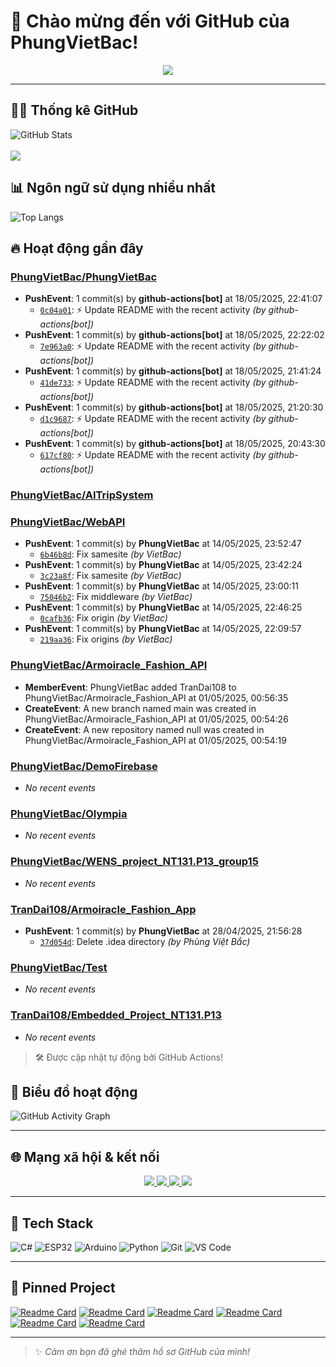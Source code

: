 # 👋 Chào mừng đến với GitHub của PhungVietBac!

<p align="center">
  <img src="https://readme-typing-svg.demolab.com/?lines=Welcome+to+my+GitHub!;I+love+Programming;AI+%7C+FullStack+%7C+Android+%7C+Desktop;Let's+build+something+awesome!&center=true&width=500&height=45&color=F7971E&vCenter=true&size=22">
</p>

---

## 🧑‍💻 Thống kê GitHub

![GitHub Stats](https://github-readme-stats.vercel.app/api?username=PhungVietBac&show_icons=true&theme=radical)
<br><br>
![](https://nirzak-streak-stats.vercel.app/?user=PhungVietBac&theme=radical)

## 📊 Ngôn ngữ sử dụng nhiều nhất

![Top Langs](https://github-readme-stats.vercel.app/api/top-langs/?username=PhungVietBac&layout=compact&theme=radical)

## 🔥 Hoạt động gần đây

<!--START_SECTION:activity-->
### [PhungVietBac/PhungVietBac](https://github.com/PhungVietBac/PhungVietBac)
- **PushEvent**: 1 commit(s) by **github-actions[bot]** at 18/05/2025, 22:41:07
  - [`0c04a01`](https://github.com/PhungVietBac/PhungVietBac/commit/0c04a015add9116adec584cfab2b41daeb45a320): ⚡ Update README with the recent activity _(by github-actions[bot])_
- **PushEvent**: 1 commit(s) by **github-actions[bot]** at 18/05/2025, 22:22:02
  - [`7e963a0`](https://github.com/PhungVietBac/PhungVietBac/commit/7e963a017010ee5eea815fd812cee2075d72242c): ⚡ Update README with the recent activity _(by github-actions[bot])_
- **PushEvent**: 1 commit(s) by **github-actions[bot]** at 18/05/2025, 21:41:24
  - [`41de733`](https://github.com/PhungVietBac/PhungVietBac/commit/41de733ac8ae8bcbf6f274ac2f0573c255b1ebbd): ⚡ Update README with the recent activity _(by github-actions[bot])_
- **PushEvent**: 1 commit(s) by **github-actions[bot]** at 18/05/2025, 21:20:30
  - [`d1c9687`](https://github.com/PhungVietBac/PhungVietBac/commit/d1c9687c372da1148821829f3ad11548ad01296d): ⚡ Update README with the recent activity _(by github-actions[bot])_
- **PushEvent**: 1 commit(s) by **github-actions[bot]** at 18/05/2025, 20:43:30
  - [`617cf80`](https://github.com/PhungVietBac/PhungVietBac/commit/617cf80023da5dce66fc93c5644700ed5e43fc99): ⚡ Update README with the recent activity _(by github-actions[bot])_

### [PhungVietBac/AITripSystem](https://github.com/PhungVietBac/AITripSystem)

### [PhungVietBac/WebAPI](https://github.com/PhungVietBac/WebAPI)
- **PushEvent**: 1 commit(s) by **PhungVietBac** at 14/05/2025, 23:52:47
  - [`6b46b8d`](https://github.com/PhungVietBac/WebAPI/commit/6b46b8d8209a6984505e8a64c7756e34be2f556c): Fix samesite _(by VietBac)_
- **PushEvent**: 1 commit(s) by **PhungVietBac** at 14/05/2025, 23:42:24
  - [`3c23a8f`](https://github.com/PhungVietBac/WebAPI/commit/3c23a8f7642c6d0bfb5130592736b94244268164): Fix samesite _(by VietBac)_
- **PushEvent**: 1 commit(s) by **PhungVietBac** at 14/05/2025, 23:00:11
  - [`75046b2`](https://github.com/PhungVietBac/WebAPI/commit/75046b277f2c94ec96664182efe2d1153a8ad085): Fix middleware _(by VietBac)_
- **PushEvent**: 1 commit(s) by **PhungVietBac** at 14/05/2025, 22:46:25
  - [`0cafb36`](https://github.com/PhungVietBac/WebAPI/commit/0cafb36efd079f9f58a5b89d095a78181d7d8085): Fix origin _(by VietBac)_
- **PushEvent**: 1 commit(s) by **PhungVietBac** at 14/05/2025, 22:09:57
  - [`219aa36`](https://github.com/PhungVietBac/WebAPI/commit/219aa36d4c0a0292eb3f90596b07f58e49ca468f): Fix origins _(by VietBac)_

### [PhungVietBac/Armoiracle_Fashion_API](https://github.com/PhungVietBac/Armoiracle_Fashion_API)
- **MemberEvent**: PhungVietBac added TranDai108 to PhungVietBac/Armoiracle_Fashion_API at 01/05/2025, 00:56:35
- **CreateEvent**: A new branch named main was created in PhungVietBac/Armoiracle_Fashion_API at 01/05/2025, 00:54:26
- **CreateEvent**: A new repository named null was created in PhungVietBac/Armoiracle_Fashion_API at 01/05/2025, 00:54:19

### [PhungVietBac/DemoFirebase](https://github.com/PhungVietBac/DemoFirebase)
- _No recent events_

### [PhungVietBac/Olympia](https://github.com/PhungVietBac/Olympia)
- _No recent events_

### [PhungVietBac/WENS_project_NT131.P13_group15](https://github.com/PhungVietBac/WENS_project_NT131.P13_group15)
- _No recent events_

### [TranDai108/Armoiracle_Fashion_App](https://github.com/TranDai108/Armoiracle_Fashion_App)
- **PushEvent**: 1 commit(s) by **PhungVietBac** at 28/04/2025, 21:56:28
  - [`37d054d`](https://github.com/TranDai108/Armoiracle_Fashion_App/commit/37d054d992043f49d32547b53eaacf947478599a): Delete .idea directory _(by Phùng Việt Bắc)_

### [PhungVietBac/Test](https://github.com/PhungVietBac/Test)
- _No recent events_

### [TranDai108/Embedded_Project_NT131.P13](https://github.com/TranDai108/Embedded_Project_NT131.P13)
- _No recent events_

<!--END_SECTION:activity-->

> 🛠️ Được cập nhật tự động bởi GitHub Actions!

## 🧭 Biểu đồ hoạt động

![GitHub Activity Graph](https://github-readme-activity-graph.vercel.app/graph?username=PhungVietBac&theme=github-compact)

---

## 🌐 Mạng xã hội & kết nối

<p align="center">
  <a href="https://www.linkedin.com/in/b%E1%BA%AFc-ph%C3%B9ng-vi%E1%BB%87t-396674298/" target="_blank">
    <img src="https://img.shields.io/badge/-LinkedIn-0077B5?style=for-the-badge&logo=linkedin&logoColor=white" />
  </a>
  <a href="mailto:bacphungviet@gmail.com">
    <img src="https://img.shields.io/badge/-Gmail-D14836?style=for-the-badge&logo=gmail&logoColor=white" />
  </a>
  <a href="https://github.com/PhungVietBac">
    <img src="https://img.shields.io/badge/-GitHub-181717?style=for-the-badge&logo=github&logoColor=white" />
  </a>
  <a href="https://www.facebook.com/bac.phungviet.92" target="_blank">
    <img src="https://img.shields.io/badge/-Facebook-1877F2?style=for-the-badge&logo=facebook&logoColor=white" />
  </a>
</p>

---

## 🧰 Tech Stack

![C#](https://img.shields.io/badge/-CSharp-239120?style=flat&logo=c-sharp&logoColor=white)
![ESP32](https://img.shields.io/badge/-ESP32-FF5722?style=flat&logo=esphome&logoColor=white)
![Arduino](https://img.shields.io/badge/-Arduino-00979D?style=flat&logo=arduino&logoColor=white)
![Python](https://img.shields.io/badge/-Python-3776AB?style=flat&logo=python&logoColor=white)
![Git](https://img.shields.io/badge/-Git-F05032?style=flat&logo=git&logoColor=white)
![VS Code](https://img.shields.io/badge/-VSCode-007ACC?style=flat&logo=visual-studio-code&logoColor=white)

---

## 📌 Pinned Project

[![Readme Card](https://github-readme-stats.vercel.app/api/pin/?username=PhungVietBac&repo=AITripSystem&theme=radical)](https://github.com/PhungVietBac/AITripSystem)
[![Readme Card](https://github-readme-stats.vercel.app/api/pin/?username=PhungVietBac&repo=WebAPI&theme=radical)](https://github.com/PhungVietBac/WebAPI)
[![Readme Card](https://github-readme-stats.vercel.app/api/pin/?username=PhungVietBac&repo=Armoiracle_Fashion_API&theme=radical)](https://github.com/PhungVietBac/Armoiracle_Fashion_API)
[![Readme Card](https://github-readme-stats.vercel.app/api/pin/?username=PhungVietBac&repo=Olympia&theme=radical)](https://github.com/PhungVietBac/Olympia)
[![Readme Card](https://github-readme-stats.vercel.app/api/pin/?username=PhungVietBac&repo=WENS_project_NT131.P13_group15&theme=radical)](https://github.com/PhungVietBac/WENS_project_NT131.P13_group15)
[![Readme Card](https://github-readme-stats.vercel.app/api/pin/?username=TranDai108&repo=Armoiracle_Fashion_App&theme=radical)](https://github.com/TranDai108/Armoiracle_Fashion_App)

---

> ✨ *Cảm ơn bạn đã ghé thăm hồ sơ GitHub của mình!*

